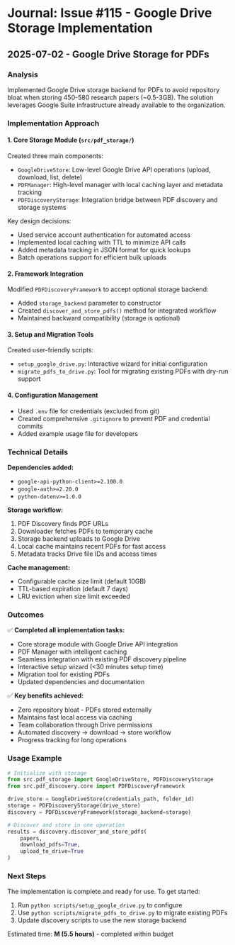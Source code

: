 # Journal: Issue #115 - Google Drive Storage Implementation

## 2025-07-02 - Google Drive Storage for PDFs

### Analysis
Implemented Google Drive storage backend for PDFs to avoid repository bloat when storing 450-580 research papers (~0.5-3GB). The solution leverages Google Suite infrastructure already available to the organization.

### Implementation Approach

#### 1. **Core Storage Module (`src/pdf_storage/`)**
Created three main components:
- `GoogleDriveStore`: Low-level Google Drive API operations (upload, download, list, delete)
- `PDFManager`: High-level manager with local caching layer and metadata tracking
- `PDFDiscoveryStorage`: Integration bridge between PDF discovery and storage systems

Key design decisions:
- Used service account authentication for automated access
- Implemented local caching with TTL to minimize API calls
- Added metadata tracking in JSON format for quick lookups
- Batch operations support for efficient bulk uploads

#### 2. **Framework Integration**
Modified `PDFDiscoveryFramework` to accept optional storage backend:
- Added `storage_backend` parameter to constructor
- Created `discover_and_store_pdfs()` method for integrated workflow
- Maintained backward compatibility (storage is optional)

#### 3. **Setup and Migration Tools**
Created user-friendly scripts:
- `setup_google_drive.py`: Interactive wizard for initial configuration
- `migrate_pdfs_to_drive.py`: Tool for migrating existing PDFs with dry-run support

#### 4. **Configuration Management**
- Used `.env` file for credentials (excluded from git)
- Created comprehensive `.gitignore` to prevent PDF and credential commits
- Added example usage file for developers

### Technical Details

**Dependencies added:**
- `google-api-python-client>=2.100.0`
- `google-auth>=2.20.0`
- `python-dotenv>=1.0.0`

**Storage workflow:**
1. PDF Discovery finds PDF URLs
2. Downloader fetches PDFs to temporary cache
3. Storage backend uploads to Google Drive
4. Local cache maintains recent PDFs for fast access
5. Metadata tracks Drive file IDs and access times

**Cache management:**
- Configurable cache size limit (default 10GB)
- TTL-based expiration (default 7 days)
- LRU eviction when size limit exceeded

### Outcomes

✅ **Completed all implementation tasks:**
- Core storage module with Google Drive API integration
- PDF Manager with intelligent caching
- Seamless integration with existing PDF discovery pipeline
- Interactive setup wizard (<30 minutes setup time)
- Migration tool for existing PDFs
- Updated dependencies and documentation

✅ **Key benefits achieved:**
- Zero repository bloat - PDFs stored externally
- Maintains fast local access via caching
- Team collaboration through Drive permissions
- Automated discovery → download → store workflow
- Progress tracking for long operations

### Usage Example

```python
# Initialize with storage
from src.pdf_storage import GoogleDriveStore, PDFDiscoveryStorage
from src.pdf_discovery.core import PDFDiscoveryFramework

drive_store = GoogleDriveStore(credentials_path, folder_id)
storage = PDFDiscoveryStorage(drive_store)
discovery = PDFDiscoveryFramework(storage_backend=storage)

# Discover and store in one operation
results = discovery.discover_and_store_pdfs(
    papers,
    download_pdfs=True,
    upload_to_drive=True
)
```

### Next Steps

The implementation is complete and ready for use. To get started:
1. Run `python scripts/setup_google_drive.py` to configure
2. Use `python scripts/migrate_pdfs_to_drive.py` to migrate existing PDFs
3. Update discovery scripts to use the new storage backend

Estimated time: **M (5.5 hours)** - completed within budget
